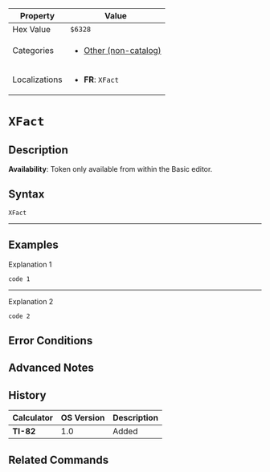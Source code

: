 | Property      | Value |
|---------------|-------|
| Hex Value     | `$6328`|
| Categories    | <ul><li>[Other (non-catalog)](<../categories/Other (non-catalog).md>)</li></ul> |
| Localizations | <ul><li><b>FR</b>: `XFact`</li></ul> |

# `XFact`

## Description



<b>Availability</b>: Token only available from within the Basic editor.

## Syntax
`XFact`

<hr>

## Examples

Explanation 1
```ti-basic
code 1
```
---
Explanation 2
```ti-basic
code 2
```

## Error Conditions


## Advanced Notes


## History
| Calculator | OS Version | Description |
|------------|------------|-------------|
| <b>TI-82</b> | 1.0 | Added

## Related Commands

    